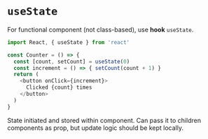 # `useState`

For functional component (not class-based), use **hook** `useState`.

```javascript
import React, { useState } from 'react'

const Counter = () => {
  const [count, setCount] = useState(0)
  const increment = () => { setCount(count + 1) }
  return (
    <button onClick={increment}>
      Clicked {count} times
    </button>
  )
}
```

State initiated and stored within component. Can pass it to children components as prop, but update logic should be kept locally.
